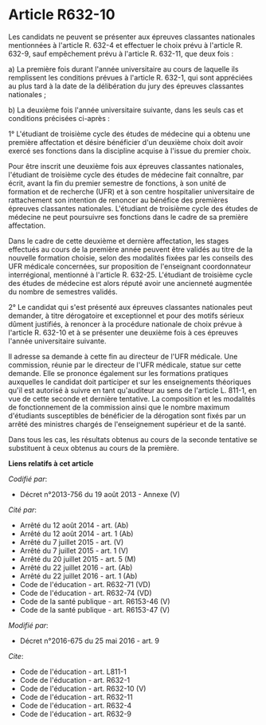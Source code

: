 # Article R632-10

Les candidats ne peuvent se présenter aux épreuves classantes nationales mentionnées à l'article R. 632-4 et effectuer le
choix prévu à l'article R. 632-9, sauf empêchement prévu à l'article R. 632-11, que deux fois : 

a) La première fois durant l'année universitaire au cours de laquelle ils remplissent les conditions prévues à l'article R.
632-1, qui sont appréciées au plus tard à la date de la délibération du jury des épreuves classantes nationales ; 

b) La deuxième fois l'année universitaire suivante, dans les seuls cas et conditions précisées ci-après : 

1° L'étudiant de troisième cycle des études de médecine qui a obtenu une première affectation et désire bénéficier d'un
deuxième choix doit avoir exercé ses fonctions dans la discipline acquise à l'issue du premier choix. 

Pour être inscrit une deuxième fois aux épreuves classantes nationales, l'étudiant de troisième cycle des études de médecine
fait connaître, par écrit, avant la fin du premier semestre de fonctions, à son unité de formation et de recherche (UFR) et à
son centre hospitalier universitaire de rattachement son intention de renoncer au bénéfice des premières épreuves classantes
nationales. L'étudiant de troisième cycle des études de médecine ne peut poursuivre ses fonctions dans le cadre de sa
première affectation. 

Dans le cadre de cette deuxième et dernière affectation, les stages effectués au cours de la première année peuvent être
validés au titre de la nouvelle formation choisie, selon des modalités fixées par les conseils des UFR médicale concernées,
sur proposition de l'enseignant coordonnateur interrégional, mentionné à l'article R. 632-25. L'étudiant de troisième cycle
des études de médecine est alors réputé avoir une ancienneté augmentée du nombre de semestres validés. 

2° Le candidat qui s'est présenté aux épreuves classantes nationales peut demander, à titre dérogatoire et exceptionnel et
pour des motifs sérieux dûment justifiés, à renoncer à la procédure nationale de choix prévue à l'article R. 632-10 et à se
présenter une deuxième fois à ces épreuves l'année universitaire suivante. 

Il adresse sa demande à cette fin au directeur de l'UFR médicale. Une commission, réunie par le directeur de l'UFR médicale,
statue sur cette demande. Elle se prononce également sur les formations pratiques auxquelles le candidat doit participer et
sur les enseignements théoriques qu'il est autorisé à suivre en tant qu'auditeur au sens de l'article L. 811-1, en vue de
cette seconde et dernière tentative. La composition et les modalités de fonctionnement de la commission ainsi que le nombre
maximum d'étudiants susceptibles de bénéficier de la dérogation sont fixés par un arrêté des ministres chargés de
l'enseignement supérieur et de la santé. 

Dans tous les cas, les résultats obtenus au cours de la seconde tentative se substituent à ceux obtenus au cours de la
première.

**Liens relatifs à cet article**

_Codifié par_:

  - Décret n°2013-756 du 19 août 2013 -  Annexe (V)

_Cité par_:

  - Arrêté du 12 août 2014 - art. (Ab)
  - Arrêté du 12 août 2014 - art. 1 (Ab)
  - Arrêté du 7 juillet 2015 - art. (V)
  - Arrêté du 7 juillet 2015 - art. 1 (V)
  - Arrêté du 20 juillet 2015 - art. 5 (M)
  - Arrêté du 22 juillet 2016 - art. (Ab)
  - Arrêté du 22 juillet 2016 - art. 1 (Ab)
  - Code de l'éducation - art. R632-71 (VD)
  - Code de l'éducation - art. R632-74 (VD)
  - Code de la santé publique - art. R6153-46 (V)
  - Code de la santé publique - art. R6153-47 (V)

_Modifié par_:

  - Décret n°2016-675 du 25 mai 2016 - art. 9

_Cite_:

  - Code de l'éducation - art. L811-1
  - Code de l'éducation - art. R632-1
  - Code de l'éducation - art. R632-10 (V)
  - Code de l'éducation - art. R632-11
  - Code de l'éducation - art. R632-4
  - Code de l'éducation - art. R632-9
